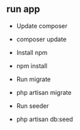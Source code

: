 ## run app
- Update composer
+ composer update
- Install npm
+ npm install
- Run migrate
+ php artisan migrate
- Run seeder
+ php artisan db:seed
